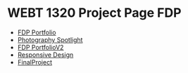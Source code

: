 # WEBT 1320 Project Page FDP 

<ul>
<li><a href="intro_to_html/index.html" target="_blank"> FDP Portfolio</a></li>
<li><a href="html5_intro_css/index.html" target="_blank"> Photography Spotlight</a></li>
<li><a href="adv.css/index.html" target="_blank"> FDP PortfolioV2</a>
</li>
<li><a href="responsive/index.html" target="_blank">Responsive Design</a>
</li>
<li><a href=".vscode/FinalProject/index.html" target="_blank">FinalProject</a>
</li>
</ul>